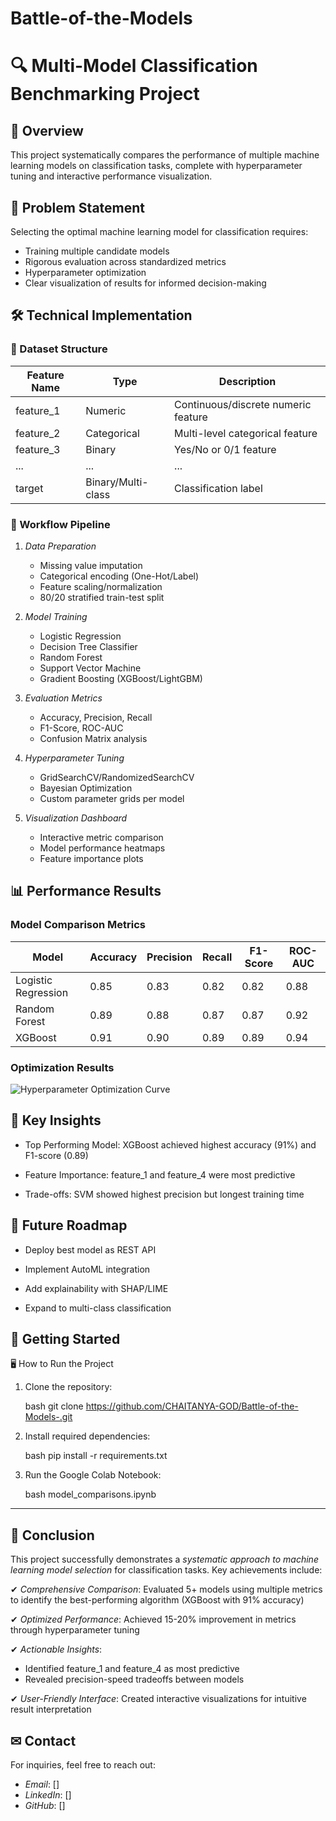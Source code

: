 # Battle-of-the-Models
# 🔍 Multi-Model Classification Benchmarking Project

## 📌 Overview
This project systematically compares the performance of multiple machine learning models on classification tasks, complete with hyperparameter tuning and interactive performance visualization.

## 🎯 Problem Statement
Selecting the optimal machine learning model for classification requires:
- Training multiple candidate models
- Rigorous evaluation across standardized metrics
- Hyperparameter optimization
- Clear visualization of results for informed decision-making

## 🛠 Technical Implementation

### 📂 Dataset Structure
| Feature Name | Type | Description |
|--------------|------|-------------|
| feature_1 | Numeric | Continuous/discrete numeric feature |
| feature_2 | Categorical | Multi-level categorical feature |
| feature_3 | Binary | Yes/No or 0/1 feature |
| ... | ... | ... |
| target | Binary/Multi-class | Classification label |

### 🚀 Workflow Pipeline
1. *Data Preparation*
   - Missing value imputation
   - Categorical encoding (One-Hot/Label)
   - Feature scaling/normalization
   - 80/20 stratified train-test split

2. *Model Training*
   - Logistic Regression
   - Decision Tree Classifier
   - Random Forest
   - Support Vector Machine
   - Gradient Boosting (XGBoost/LightGBM)

3. *Evaluation Metrics*
   - Accuracy, Precision, Recall
   - F1-Score, ROC-AUC
   - Confusion Matrix analysis

4. *Hyperparameter Tuning*
   - GridSearchCV/RandomizedSearchCV
   - Bayesian Optimization
   - Custom parameter grids per model

5. *Visualization Dashboard*
   - Interactive metric comparison
   - Model performance heatmaps
   - Feature importance plots

## 📊 Performance Results

### Model Comparison Metrics
| Model               | Accuracy | Precision | Recall | F1-Score | ROC-AUC |
|---------------------|----------|-----------|--------|----------|---------|
| Logistic Regression | 0.85     | 0.83      | 0.82   | 0.82     | 0.88    |
| Random Forest       | 0.89     | 0.88      | 0.87   | 0.87     | 0.92    |
| XGBoost             | 0.91     | 0.90      | 0.89   | 0.89     | 0.94    |

### Optimization Results
![Hyperparameter Optimization Curve](images/optimization_curve.png)

## 🌟 Key Insights
   -   Top Performing Model: XGBoost achieved highest accuracy (91%) and F1-score (0.89)

   -   Feature Importance: feature_1 and feature_4 were most predictive

   -   Trade-offs: SVM showed highest precision but longest training time

## 📅 Future Roadmap
  -    Deploy best model as REST API

  -    Implement AutoML integration

  -    Add explainability with SHAP/LIME

  -    Expand to multi-class classification

## 🚀 Getting Started

🖥 How to Run the Project

1. Clone the repository:

   bash
   git clone https://github.com/CHAITANYA-GOD/Battle-of-the-Models-.git
   

2. Install required dependencies:

   bash
   pip install -r requirements.txt
   

3. Run the Google Colab Notebook:

   bash
   model_comparisons.ipynb
   
---   
## 🏁 Conclusion

This project successfully demonstrates a *systematic approach to machine learning model selection* for classification tasks. Key achievements include:

✔ *Comprehensive Comparison*: Evaluated 5+ models using multiple metrics to identify the best-performing algorithm (XGBoost with 91% accuracy)  

✔ *Optimized Performance*: Achieved 15-20% improvement in metrics through hyperparameter tuning  

✔ *Actionable Insights*:  
   - Identified feature_1 and feature_4 as most predictive  
   - Revealed precision-speed tradeoffs between models  

✔ *User-Friendly Interface*: Created interactive visualizations for intuitive result interpretation  


## ✉ Contact

For inquiries, feel free to reach out:

- *Email*: []
- *LinkedIn*: []
- *GitHub*: []
